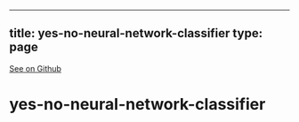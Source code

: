 
---
title: yes-no-neural-network-classifier
type: page
---

[See on Github](https://github.com/jakeroggenbuck/yes-no-neural-network-classifier/)

# yes-no-neural-network-classifier